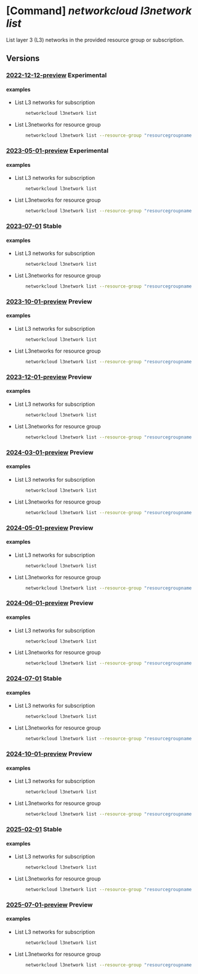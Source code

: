 # [Command] _networkcloud l3network list_

List layer 3 (L3) networks in the provided resource group or subscription.

## Versions

### [2022-12-12-preview](/Resources/mgmt-plane/L3N1YnNjcmlwdGlvbnMve30vcHJvdmlkZXJzL21pY3Jvc29mdC5uZXR3b3JrY2xvdWQvbDNuZXR3b3Jrcw==/2022-12-12-preview.xml) **Experimental**

<!-- mgmt-plane /subscriptions/{}/providers/microsoft.networkcloud/l3networks 2022-12-12-preview -->
<!-- mgmt-plane /subscriptions/{}/resourcegroups/{}/providers/microsoft.networkcloud/l3networks 2022-12-12-preview -->

#### examples

- List L3 networks for subscription
    ```bash
        networkcloud l3network list
    ```

- List L3networks for resource group
    ```bash
        networkcloud l3network list --resource-group "resourcegroupname"
    ```

### [2023-05-01-preview](/Resources/mgmt-plane/L3N1YnNjcmlwdGlvbnMve30vcHJvdmlkZXJzL21pY3Jvc29mdC5uZXR3b3JrY2xvdWQvbDNuZXR3b3Jrcw==/2023-05-01-preview.xml) **Experimental**

<!-- mgmt-plane /subscriptions/{}/providers/microsoft.networkcloud/l3networks 2023-05-01-preview -->
<!-- mgmt-plane /subscriptions/{}/resourcegroups/{}/providers/microsoft.networkcloud/l3networks 2023-05-01-preview -->

#### examples

- List L3 networks for subscription
    ```bash
        networkcloud l3network list
    ```

- List L3networks for resource group
    ```bash
        networkcloud l3network list --resource-group "resourcegroupname"
    ```

### [2023-07-01](/Resources/mgmt-plane/L3N1YnNjcmlwdGlvbnMve30vcHJvdmlkZXJzL21pY3Jvc29mdC5uZXR3b3JrY2xvdWQvbDNuZXR3b3Jrcw==/2023-07-01.xml) **Stable**

<!-- mgmt-plane /subscriptions/{}/providers/microsoft.networkcloud/l3networks 2023-07-01 -->
<!-- mgmt-plane /subscriptions/{}/resourcegroups/{}/providers/microsoft.networkcloud/l3networks 2023-07-01 -->

#### examples

- List L3 networks for subscription
    ```bash
        networkcloud l3network list
    ```

- List L3networks for resource group
    ```bash
        networkcloud l3network list --resource-group "resourcegroupname"
    ```

### [2023-10-01-preview](/Resources/mgmt-plane/L3N1YnNjcmlwdGlvbnMve30vcHJvdmlkZXJzL21pY3Jvc29mdC5uZXR3b3JrY2xvdWQvbDNuZXR3b3Jrcw==/2023-10-01-preview.xml) **Preview**

<!-- mgmt-plane /subscriptions/{}/providers/microsoft.networkcloud/l3networks 2023-10-01-preview -->
<!-- mgmt-plane /subscriptions/{}/resourcegroups/{}/providers/microsoft.networkcloud/l3networks 2023-10-01-preview -->

#### examples

- List L3 networks for subscription
    ```bash
        networkcloud l3network list
    ```

- List L3networks for resource group
    ```bash
        networkcloud l3network list --resource-group "resourcegroupname"
    ```

### [2023-12-01-preview](/Resources/mgmt-plane/L3N1YnNjcmlwdGlvbnMve30vcHJvdmlkZXJzL21pY3Jvc29mdC5uZXR3b3JrY2xvdWQvbDNuZXR3b3Jrcw==/2023-12-01-preview.xml) **Preview**

<!-- mgmt-plane /subscriptions/{}/providers/microsoft.networkcloud/l3networks 2023-12-01-preview -->
<!-- mgmt-plane /subscriptions/{}/resourcegroups/{}/providers/microsoft.networkcloud/l3networks 2023-12-01-preview -->

#### examples

- List L3 networks for subscription
    ```bash
        networkcloud l3network list
    ```

- List L3networks for resource group
    ```bash
        networkcloud l3network list --resource-group "resourcegroupname"
    ```

### [2024-03-01-preview](/Resources/mgmt-plane/L3N1YnNjcmlwdGlvbnMve30vcHJvdmlkZXJzL21pY3Jvc29mdC5uZXR3b3JrY2xvdWQvbDNuZXR3b3Jrcw==/2024-03-01-preview.xml) **Preview**

<!-- mgmt-plane /subscriptions/{}/providers/microsoft.networkcloud/l3networks 2024-03-01-preview -->
<!-- mgmt-plane /subscriptions/{}/resourcegroups/{}/providers/microsoft.networkcloud/l3networks 2024-03-01-preview -->

#### examples

- List L3 networks for subscription
    ```bash
        networkcloud l3network list
    ```

- List L3networks for resource group
    ```bash
        networkcloud l3network list --resource-group "resourcegroupname"
    ```

### [2024-05-01-preview](/Resources/mgmt-plane/L3N1YnNjcmlwdGlvbnMve30vcHJvdmlkZXJzL21pY3Jvc29mdC5uZXR3b3JrY2xvdWQvbDNuZXR3b3Jrcw==/2024-05-01-preview.xml) **Preview**

<!-- mgmt-plane /subscriptions/{}/providers/microsoft.networkcloud/l3networks 2024-05-01-preview -->
<!-- mgmt-plane /subscriptions/{}/resourcegroups/{}/providers/microsoft.networkcloud/l3networks 2024-05-01-preview -->

#### examples

- List L3 networks for subscription
    ```bash
        networkcloud l3network list
    ```

- List L3networks for resource group
    ```bash
        networkcloud l3network list --resource-group "resourcegroupname"
    ```

### [2024-06-01-preview](/Resources/mgmt-plane/L3N1YnNjcmlwdGlvbnMve30vcHJvdmlkZXJzL21pY3Jvc29mdC5uZXR3b3JrY2xvdWQvbDNuZXR3b3Jrcw==/2024-06-01-preview.xml) **Preview**

<!-- mgmt-plane /subscriptions/{}/providers/microsoft.networkcloud/l3networks 2024-06-01-preview -->
<!-- mgmt-plane /subscriptions/{}/resourcegroups/{}/providers/microsoft.networkcloud/l3networks 2024-06-01-preview -->

#### examples

- List L3 networks for subscription
    ```bash
        networkcloud l3network list
    ```

- List L3networks for resource group
    ```bash
        networkcloud l3network list --resource-group "resourcegroupname"
    ```

### [2024-07-01](/Resources/mgmt-plane/L3N1YnNjcmlwdGlvbnMve30vcHJvdmlkZXJzL21pY3Jvc29mdC5uZXR3b3JrY2xvdWQvbDNuZXR3b3Jrcw==/2024-07-01.xml) **Stable**

<!-- mgmt-plane /subscriptions/{}/providers/microsoft.networkcloud/l3networks 2024-07-01 -->
<!-- mgmt-plane /subscriptions/{}/resourcegroups/{}/providers/microsoft.networkcloud/l3networks 2024-07-01 -->

#### examples

- List L3 networks for subscription
    ```bash
        networkcloud l3network list
    ```

- List L3networks for resource group
    ```bash
        networkcloud l3network list --resource-group "resourcegroupname"
    ```

### [2024-10-01-preview](/Resources/mgmt-plane/L3N1YnNjcmlwdGlvbnMve30vcHJvdmlkZXJzL21pY3Jvc29mdC5uZXR3b3JrY2xvdWQvbDNuZXR3b3Jrcw==/2024-10-01-preview.xml) **Preview**

<!-- mgmt-plane /subscriptions/{}/providers/microsoft.networkcloud/l3networks 2024-10-01-preview -->
<!-- mgmt-plane /subscriptions/{}/resourcegroups/{}/providers/microsoft.networkcloud/l3networks 2024-10-01-preview -->

#### examples

- List L3 networks for subscription
    ```bash
        networkcloud l3network list
    ```

- List L3networks for resource group
    ```bash
        networkcloud l3network list --resource-group "resourcegroupname"
    ```

### [2025-02-01](/Resources/mgmt-plane/L3N1YnNjcmlwdGlvbnMve30vcHJvdmlkZXJzL21pY3Jvc29mdC5uZXR3b3JrY2xvdWQvbDNuZXR3b3Jrcw==/2025-02-01.xml) **Stable**

<!-- mgmt-plane /subscriptions/{}/providers/microsoft.networkcloud/l3networks 2025-02-01 -->
<!-- mgmt-plane /subscriptions/{}/resourcegroups/{}/providers/microsoft.networkcloud/l3networks 2025-02-01 -->

#### examples

- List L3 networks for subscription
    ```bash
        networkcloud l3network list
    ```

- List L3networks for resource group
    ```bash
        networkcloud l3network list --resource-group "resourcegroupname"
    ```

### [2025-07-01-preview](/Resources/mgmt-plane/L3N1YnNjcmlwdGlvbnMve30vcHJvdmlkZXJzL21pY3Jvc29mdC5uZXR3b3JrY2xvdWQvbDNuZXR3b3Jrcw==/2025-07-01-preview.xml) **Preview**

<!-- mgmt-plane /subscriptions/{}/providers/microsoft.networkcloud/l3networks 2025-07-01-preview -->
<!-- mgmt-plane /subscriptions/{}/resourcegroups/{}/providers/microsoft.networkcloud/l3networks 2025-07-01-preview -->

#### examples

- List L3 networks for subscription
    ```bash
        networkcloud l3network list
    ```

- List L3networks for resource group
    ```bash
        networkcloud l3network list --resource-group "resourcegroupname"
    ```
